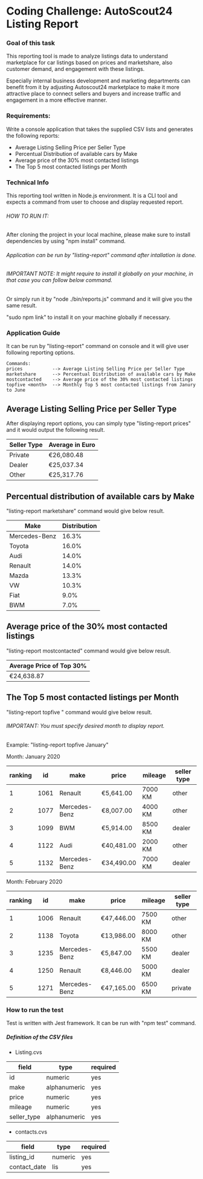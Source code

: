 <!-- prettier-ignore-start -->


# Coding Challenge: AutoScout24 Listing Report

### Goal of this task

This reporting tool is made to analyze listings data to understand marketplace for car listings based on prices and marketshare, also customer demand, and engagement with these listings.

Especially internal business development and marketing departments can benefit from it by adjusting Autoscout24 marketplace to make it more attractive place to connect sellers and buyers and increase traffic and engagement in a more effective manner.

### Requirements:

Write a console application that takes the supplied CSV lists and generates the following reports:

- Average Listing Selling Price per Seller Type
- Percentual Distribution of available cars by Make
- Average price of the 30% most contacted listings
- The Top 5 most contacted listings per Month

### Technical Info

This reporting tool written in Node.js environment.
It is a CLI tool and expects a command from user to choose and display requested report.

###### HOW TO RUN IT:

After cloning the project in your local machine, please make sure to install dependencies by using "npm install" command.

###### Application can be run by "listing-report" command after intallation is done.

###### IMPORTANT NOTE: It might require to install it globally on your machine, in that case you can follow below command.
Or simply run it by "node ./bin/reports.js" command and it will give you the same result.

"sudo npm link" to install it on your machine globally if necessary.

### Application Guide

It can be run by "listing-report" command on console and it will give user following reporting options.

    Commands:
    prices           --> Average Listing Selling Price per Seller Type
    marketshare      --> Percentual Distribution of available cars by Make
    mostcontacted    --> Average price of the 30% most contacted listings
    topfive <month>  --> Monthly Top 5 most contacted listings from Janury to June

## Average Listing Selling Price per Seller Type

After displaying report options, you can simply type "listing-report prices" and it would output the following result.


| Seller Type | Average in Euro |
|-------------|-----------------|
| Private     | €26,080.48      |
| Dealer      | €25,037.34      |
| Other       | €25,317.76      |


## Percentual distribution of available cars by Make

"listing-report marketshare" command would give below result.


| Make          | Distribution |
|---------------|--------------|
| Mercedes-Benz | 16.3%        |
| Toyota        | 16.0%        |
| Audi          | 14.0%        |
| Renault       | 14.0%        |
| Mazda         | 13.3%        |
| VW            | 10.3%        |
| Fiat          | 9.0%         |
| BWM           | 7.0%         |


## Average price of the 30% most contacted listings

"listing-report mostcontacted" command would give below result.

| Average Price of Top 30% |
|--------------------------|
| €24,638.87               |

## The Top 5 most contacted listings per Month

"listing-report topfive <month>" command would give below result.

###### IMPORTANT: You must specify desired month to display report.

Example: "listing-report topfive January"

Month: January 2020

| ranking | id   | make          | price      | mileage | seller type |
| --------|------|---------------|------------|---------|-------------|
| 1       | 1061 | Renault       | €5,641.00  | 7000 KM | other       |
| 2       | 1077 | Mercedes-Benz | €8,007.00  | 4000 KM | other       |
| 3       | 1099 | BWM           | €5,914.00  | 8500 KM | dealer      |
| 4       | 1122 | Audi          | €40,481.00 | 2000 KM | other       |
| 5       | 1132 | Mercedes-Benz | €34,490.00 | 7000 KM | dealer      |


Month: February 2020

| ranking | id   | make          | price      | mileage | seller type |
|---------|------|---------------|------------|---------|-------------|
| 1       | 1006 | Renault       | €47,446.00 | 7500 KM | other       |
| 2       | 1138 | Toyota        | €13,986.00 | 8000 KM | other       |
| 3       | 1235 | Mercedes-Benz | €5,847.00  | 5500 KM | dealer      |
| 4       | 1250 | Renault       | €8,446.00  | 5000 KM | dealer      |
| 5       | 1271 | Mercedes-Benz | €47,165.00 | 6500 KM | private     |

### How to run the test

Test is written with Jest framework.
It can be run with "npm test" command.

##### Definition of the CSV files

- Listing.cvs

| field       | type         | required |
| ----------- | ------------ | -------- |
| id          | numeric      | yes      |
| make        | alphanumeric | yes      |
| price       | numeric      | yes      |
| mileage     | numeric      | yes      |
| seller_type | alphanumeric | yes      |

- contacts.cvs

| field        | type    | required |
| ------------ | ------- | -------- |
| listing_id   | numeric | yes      |
| contact_date | lis     | yes      |





<!-- prettier-ignore-end -->
